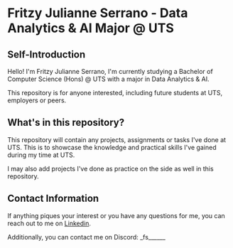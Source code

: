 # Fritzy Julianne Serrano - Data Analytics & AI Major @ UTS

## Self-Introduction
Hello! I'm Fritzy Julianne Serrano, I'm currently studying a Bachelor of Computer Science (Hons) @ UTS with a major in Data Analytics & AI.

This repository is for anyone interested, including future students at UTS, employers or peers.

## What's in this repository?
This repository will contain any projects, assignments or tasks I've done at UTS. This is to showcase the knowledge and practical skills I've gained during my time at UTS.

I may also add projects I've done as practice on the side as well in this repository.

## Contact Information

If anything piques your interest or you have any questions for me, you can reach out to me on [Linkedin](https://au.linkedin.com/in/fritzy-j-serrano).

Additionally, you can contact me on Discord: \_fs\______
